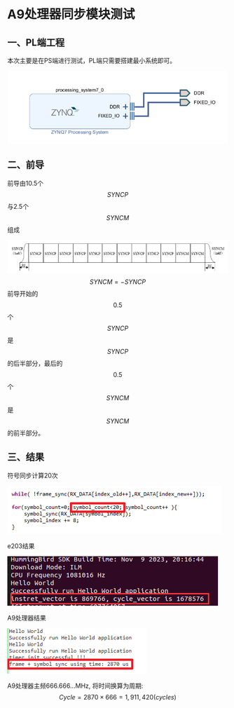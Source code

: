 # A9处理器同步模块测试

## 一、PL端工程

本次主要是在PS端进行测试，PL端只需要搭建最小系统即可。

![image-20231108220440194](pic/image-20231108220440194.png)

## 二、前导

前导由10.5个$$SYNCP$$与2.5个$$SYNCM$$组成

![image-20231108225520974](pic/image-20231108225520974.png)
$$
SYNCM = - SYNCP
$$
前导开始的$$0.5$$个$$SYNCP$$是$$SYNCP$$的后半部分，最后的$$0.5$$个$$SYNCM$$是$$SYNCM$$的前半部分。

## 三、结果

符号同步计算20次

![image-20231109223350696](pic/image-20231109223350696.png)

e203结果

![image-20231109223440102](pic/image-20231109223440102.png)

A9处理器结果

![image-20231109223509982](pic/image-20231109223509982.png)

A9处理器主频666.666...MHz, 将时间换算为周期: $$Cycle = 2870 \times 666 = 1,911,420  (cycles)$$
